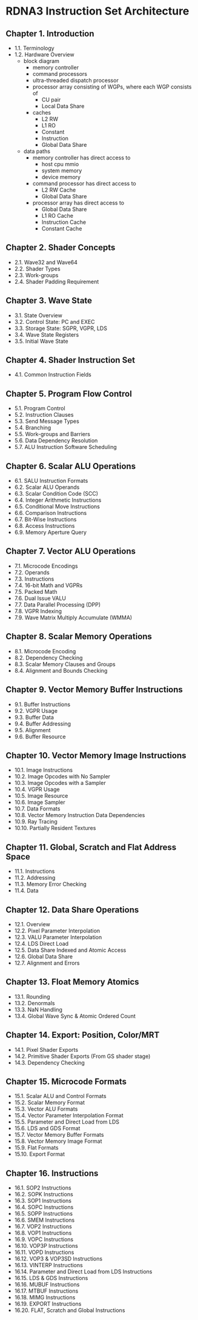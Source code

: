 RDNA3 Instruction Set Architecture
==================================

## Chapter 1. Introduction

- 1.1. Terminology
- 1.2. Hardware Overview
  - block diagram
    - memory controller
    - command processors
    - ultra-threaded dispatch processor
    - processor array consisting of WGPs, where each WGP consists of
      - CU pair
      - Local Data Share
    - caches
      - L2 RW
      - L1 RO
      - Constant
      - Instruction
      - Global Data Share
  - data paths
    - memory controller has direct access to
      - host cpu mmio
      - system memory
      - device memory
    - command processor has direct access to
      - L2 RW Cache
      - Global Data Share
    - processor array has direct access to
      - Global Data Share
      - L1 RO Cache
      - Instruction Cache
      - Constant Cache

## Chapter 2. Shader Concepts

- 2.1. Wave32 and Wave64
- 2.2. Shader Types
- 2.3. Work-groups
- 2.4. Shader Padding Requirement

## Chapter 3. Wave State

- 3.1. State Overview
- 3.2. Control State: PC and EXEC
- 3.3. Storage State: SGPR, VGPR, LDS
- 3.4. Wave State Registers
- 3.5. Initial Wave State

## Chapter 4. Shader Instruction Set

- 4.1. Common Instruction Fields

## Chapter 5. Program Flow Control

- 5.1. Program Control
- 5.2. Instruction Clauses
- 5.3. Send Message Types
- 5.4. Branching
- 5.5. Work-groups and Barriers
- 5.6. Data Dependency Resolution
- 5.7. ALU Instruction Software Scheduling

## Chapter 6. Scalar ALU Operations

- 6.1. SALU Instruction Formats
- 6.2. Scalar ALU Operands
- 6.3. Scalar Condition Code (SCC)
- 6.4. Integer Arithmetic Instructions
- 6.5. Conditional Move Instructions
- 6.6. Comparison Instructions
- 6.7. Bit-Wise Instructions
- 6.8. Access Instructions
- 6.9. Memory Aperture Query

## Chapter 7. Vector ALU Operations

- 7.1. Microcode Encodings
- 7.2. Operands
- 7.3. Instructions
- 7.4. 16-bit Math and VGPRs
- 7.5. Packed Math
- 7.6. Dual Issue VALU
- 7.7. Data Parallel Processing (DPP)
- 7.8. VGPR Indexing
- 7.9. Wave Matrix Multiply Accumulate (WMMA)

## Chapter 8. Scalar Memory Operations

- 8.1. Microcode Encoding
- 8.2. Dependency Checking
- 8.3. Scalar Memory Clauses and Groups
- 8.4. Alignment and Bounds Checking

## Chapter 9. Vector Memory Buffer Instructions

- 9.1. Buffer Instructions
- 9.2. VGPR Usage
- 9.3. Buffer Data
- 9.4. Buffer Addressing
- 9.5. Alignment
- 9.6. Buffer Resource

## Chapter 10. Vector Memory Image Instructions

- 10.1. Image Instructions
- 10.2. Image Opcodes with No Sampler
- 10.3. Image Opcodes with a Sampler
- 10.4. VGPR Usage
- 10.5. Image Resource
- 10.6. Image Sampler
- 10.7. Data Formats
- 10.8. Vector Memory Instruction Data Dependencies
- 10.9. Ray Tracing
- 10.10. Partially Resident Textures

## Chapter 11. Global, Scratch and Flat Address Space

- 11.1. Instructions
- 11.2. Addressing
- 11.3. Memory Error Checking
- 11.4. Data

## Chapter 12. Data Share Operations

- 12.1. Overview
- 12.2. Pixel Parameter Interpolation
- 12.3. VALU Parameter Interpolation
- 12.4. LDS Direct Load
- 12.5. Data Share Indexed and Atomic Access
- 12.6. Global Data Share
- 12.7. Alignment and Errors

## Chapter 13. Float Memory Atomics

- 13.1. Rounding
- 13.2. Denormals
- 13.3. NaN Handling
- 13.4. Global Wave Sync & Atomic Ordered Count

## Chapter 14. Export: Position, Color/MRT

- 14.1. Pixel Shader Exports
- 14.2. Primitive Shader Exports (From GS shader stage)
- 14.3. Dependency Checking

## Chapter 15. Microcode Formats

- 15.1. Scalar ALU and Control Formats
- 15.2. Scalar Memory Format
- 15.3. Vector ALU Formats
- 15.4. Vector Parameter Interpolation Format
- 15.5. Parameter and Direct Load from LDS
- 15.6. LDS and GDS Format
- 15.7. Vector Memory Buffer Formats
- 15.8. Vector Memory Image Format
- 15.9. Flat Formats
- 15.10. Export Format

## Chapter 16. Instructions

- 16.1. SOP2 Instructions
- 16.2. SOPK Instructions
- 16.3. SOP1 Instructions
- 16.4. SOPC Instructions
- 16.5. SOPP Instructions
- 16.6. SMEM Instructions
- 16.7. VOP2 Instructions
- 16.8. VOP1 Instructions
- 16.9. VOPC Instructions
- 16.10. VOP3P Instructions
- 16.11. VOPD Instructions
- 16.12. VOP3 & VOP3SD Instructions
- 16.13. VINTERP Instructions
- 16.14. Parameter and Direct Load from LDS Instructions
- 16.15. LDS & GDS Instructions
- 16.16. MUBUF Instructions
- 16.17. MTBUF Instructions
- 16.18. MIMG Instructions
- 16.19. EXPORT Instructions
- 16.20. FLAT, Scratch and Global Instructions
